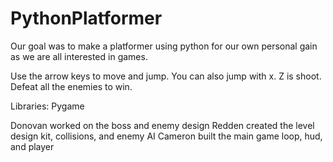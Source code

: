 # PythonPlatformer
Our goal was to make a platformer using python for our own personal gain as we are all interested in games.

Use the arrow keys to move and jump. You can also jump with x. Z is shoot.
Defeat all the enemies to win.

Libraries: Pygame

Donovan worked on the boss and enemy design
Redden created the level design kit, collisions, and enemy AI
Cameron built the main game loop, hud, and player